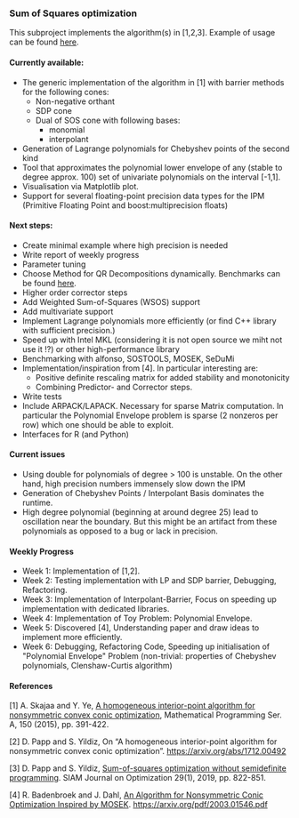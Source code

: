 ### Sum of Squares optimization

This subproject implements the algorithm(s) in [1,2,3]. Example of usage can be found [here](../../doc/cpp_interface.md). 
#### Currently available:

* The generic implementation of the algorithm in [1] with barrier methods for the following cones:
    * Non-negative orthant
    * SDP cone
    * Dual of SOS cone with following bases:
        * monomial
        * interpolant
* Generation of Lagrange polynomials for Chebyshev points of the second kind
* Tool that approximates the polynomial lower envelope of any (stable to degree approx. 100) set of univariate polynomials 
on the interval [-1,1].
* Visualisation via Matplotlib plot.
* Support for several floating-point precision data types for the IPM 
(Primitive Floating Point and boost:multiprecision floats)

#### Next steps:

* Create minimal example where high precision is needed 
* Write report of weekly progress
* Parameter tuning
* Choose Method for QR Decompositions dynamically. Benchmarks can be found [here](https://eigen.tuxfamily.org/dox/group__DenseDecompositionBenchmark.html).
* Higher order corrector steps
* Add Weighted Sum-of-Squares (WSOS) support
* Add multivariate support
* Implement Lagrange polynomials more efficiently (or find C++ library with sufficient precision.)
* Speed up with Intel MKL (considering it is not open source we miht not use it !?) or other high-performance library
* Benchmarking with alfonso, SOSTOOLS, MOSEK, SeDuMi 
* Implementation/inspiration from  [4]. In particular interesting are:
    * Positive definite rescaling matrix for added stability and monotonicity 
    * Combining Predictor- and Corrector steps.
* Write tests
* Include ARPACK/LAPACK. Necessary for sparse Matrix computation. In particular the Polynomial Envelope problem is 
sparse (2 nonzeros per row) which one should be able to exploit.
* Interfaces for R (and Python)

    
#### Current issues

* Using double for polynomials of degree > 100 is unstable. On the other hand, high precision 
numbers immensely slow down the IPM
* Generation of Chebyshev Points / Interpolant Basis dominates the runtime.
* High degree polynomial (beginning at around degree 25) lead to oscillation near the boundary. But this might be an artifact from these polynomials as opposed to a bug or lack in precision.

#### Weekly Progress

* Week 1: Implementation of [1,2]. 
* Week 2: Testing implementation with LP and SDP barrier, Debugging, Refactoring.
* Week 3: Implementation of Interpolant-Barrier, Focus on speeding up implementation with dedicated libraries.
* Week 4: Implementation of Toy Problem: Polynomial Envelope.
* Week 5: Discovered [4], Understanding paper and draw ideas to implement more efficiently.
* Week 6: Debugging, Refactoring Code, Speeding up initialisation of "Polynomial Envelope" Problem
 (non-trivial: properties of Chebyshev polynomials, Clenshaw-Curtis algorithm)

#### References

[1] A. Skajaa and Y. Ye, [A homogeneous interior-point algorithm for nonsymmetric convex conic optimization](https://web.stanford.edu/~yyye/nonsymmhsdimp.pdf), Mathematical Programming Ser. A, 150 (2015), pp. 391-422. 

[2] D. Papp and S. Yildiz, On “A homogeneous interior-point algorithm for nonsymmetric convex conic optimization”. https://arxiv.org/abs/1712.00492

[3] D. Papp and S. Yildiz, [Sum-of-squares optimization without semidefinite programming](https://arxiv.org/abs/1712.01792). SIAM Journal on Optimization 29(1), 2019, pp. 822-851. 

[4] R. Badenbroek and J. Dahl, [An Algorithm for Nonsymmetric Conic Optimization Inspired by MOSEK](https://arxiv.org/pdf/2003.01546.pdf). https://arxiv.org/pdf/2003.01546.pdf 

